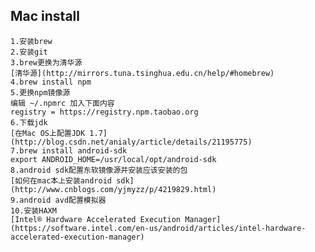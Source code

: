 ## Mac install

    1.安装brew
    2.安装git
    3.brew更换为清华源
    [清华源](http://mirrors.tuna.tsinghua.edu.cn/help/#homebrew)
    4.brew install npm
    5.更换npm镜像源
    编辑 ~/.npmrc 加入下面内容
    registry = https://registry.npm.taobao.org
    6.下载jdk
    [在Mac OS上配置JDK 1.7](http://blog.csdn.net/anialy/article/details/21195775)
    7.brew install android-sdk
    export ANDROID_HOME=/usr/local/opt/android-sdk
    8.android sdk配置东软镜像源并安装应该安装的包
    [如何在mac本上安装android sdk](http://www.cnblogs.com/yjmyzz/p/4219829.html)
    9.android avd配置模拟器
    10.安装HAXM
    [Intel® Hardware Accelerated Execution Manager](https://software.intel.com/en-us/android/articles/intel-hardware-accelerated-execution-manager)
